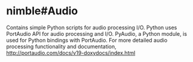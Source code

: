 nimble#Audio
===========


Contains simple Python scripts for audio processing I/O. Python uses PortAudio API for audio processing and I/O. PyAudio, a Python module, is used for Python bindings with PortAudio. 
For more detailed audio processing functionality and documentation, http://portaudio.com/docs/v19-doxydocs/index.html
